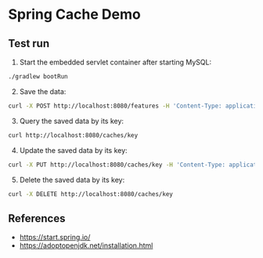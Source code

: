 # Spring Cache Demo

## Test run

1. Start the embedded servlet container after starting MySQL:
```bash
./gradlew bootRun
```

2. Save the data:
```bash
curl -X POST http://localhost:8080/features -H 'Content-Type: application/json' -d '{"featureKey":"key", "featureValue": "value"}'
```

3. Query the saved data by its key:
```bash
curl http://localhost:8080/caches/key
```

4. Update the saved data by its key:
```bash
curl -X PUT http://localhost:8080/caches/key -H 'Content-Type: application/json' -d '{"cachevalue": "updatedValue", "type": "string"}'
```

5. Delete the saved data by its key:
```bash
curl -X DELETE http://localhost:8080/caches/key
```

## References
* https://start.spring.io/
* https://adoptopenjdk.net/installation.html

